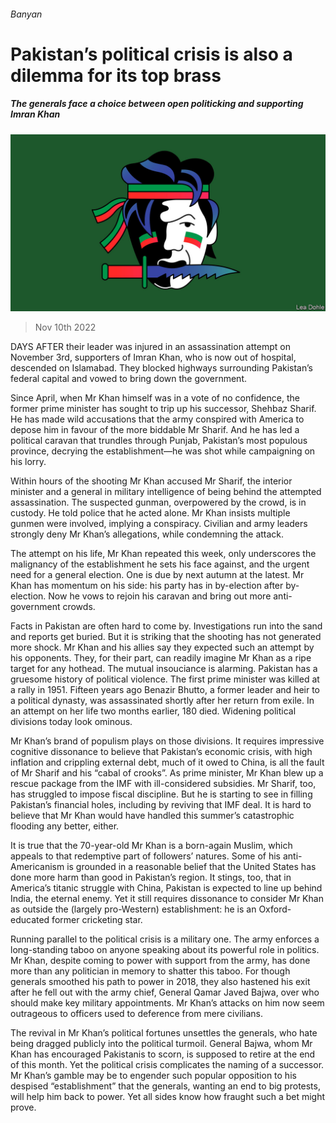###### Banyan

# Pakistan’s political crisis is also a dilemma for its top brass 

##### The generals face a choice between open politicking and supporting Imran Khan 

![image](images/20221112_ASD002.jpg) 

> Nov 10th 2022 

DAYS AFTER their leader was injured in an assassination attempt on November 3rd, supporters of Imran Khan, who is now out of hospital, descended on Islamabad. They blocked highways surrounding Pakistan’s federal capital and vowed to bring down the government.

Since April, when Mr Khan himself was  in a vote of no confidence, the former prime minister has sought to trip up his successor, Shehbaz Sharif. He has made wild accusations that the army conspired with America to depose him in favour of the more biddable Mr Sharif. And he has led a political caravan that trundles through Punjab, Pakistan’s most populous province, decrying the establishment—he was shot while campaigning on his lorry. 

Within hours of the shooting Mr Khan accused Mr Sharif, the interior minister and a general in military intelligence of being behind the attempted assassination. The suspected gunman, overpowered by the crowd, is in custody. He told police that he acted alone. Mr Khan insists multiple gunmen were involved, implying a conspiracy. Civilian and army leaders strongly deny Mr Khan’s allegations, while condemning the attack.

The attempt on his life, Mr Khan repeated this week, only underscores the malignancy of the establishment he sets his face against, and the urgent need for a general election. One is due by next autumn at the latest. Mr Khan has momentum on his side: his party has  in by-election after by-election. Now he vows to rejoin his caravan and bring out more anti-government crowds. 

Facts in Pakistan are often hard to come by. Investigations run into the sand and reports get buried. But it is striking that the shooting has not generated more shock. Mr Khan and his allies say they expected such an attempt by his opponents. They, for their part, can readily imagine Mr Khan as a ripe target for any hothead. The mutual insouciance is alarming. Pakistan has a gruesome history of political violence. The first prime minister was killed at a rally in 1951. Fifteen years ago Benazir Bhutto, a former leader and heir to a political dynasty, was assassinated shortly after her return from exile. In an attempt on her life two months earlier, 180 died. Widening political divisions today look ominous.

Mr Khan’s brand of populism plays on those divisions. It requires impressive cognitive dissonance to believe that Pakistan’s economic crisis, with high inflation and crippling external debt, much of it owed to China, is all the fault of Mr Sharif and his “cabal of crooks”. As prime minister, Mr Khan blew up a rescue package from the IMF with ill-considered subsidies. Mr Sharif, too, has struggled to impose fiscal discipline. But he is starting to see  in filling Pakistan’s financial holes, including by reviving that IMF deal. It is hard to believe that Mr Khan would have handled this summer’s catastrophic flooding any better, either.

It is true that the 70-year-old Mr Khan is a born-again Muslim, which appeals to that redemptive part of followers’ natures. Some of his anti-Americanism is grounded in a reasonable belief that the United States has done more harm than good in Pakistan’s region. It stings, too, that in America’s titanic struggle with China, Pakistan is expected to line up behind India, the eternal enemy. Yet it still requires dissonance to consider Mr Khan as outside the (largely pro-Western) establishment: he is an Oxford-educated former cricketing star. 

Running parallel to the political crisis is a military one. The army enforces a long-standing taboo on anyone speaking about its powerful role in politics. Mr Khan, despite coming to power with support from the army, has done more than any politician in memory to shatter this taboo. For though generals smoothed his path to power in 2018, they also hastened his exit after he fell out with the army chief, General Qamar Javed Bajwa, over who should make key military appointments. Mr Khan’s attacks on him now seem outrageous to officers used to deference from mere civilians. 

The revival in Mr Khan’s political fortunes unsettles the generals, who hate being dragged publicly into the political turmoil. General Bajwa, whom Mr Khan has encouraged Pakistanis to scorn, is supposed to retire at the end of this month. Yet the political crisis complicates the naming of a successor. Mr Khan’s gamble may be to engender such popular opposition to his despised “establishment” that the generals, wanting an end to big protests, will help him back to power. Yet all sides know how fraught such a bet might prove.





